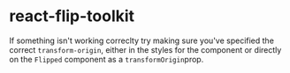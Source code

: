 # react-flip-toolkit

If something isn't working correclty try making sure you've specified the correct `transform-origin`, either in the styles for the component or directly on the `Flipped` component as a `transformOrigin`prop.
